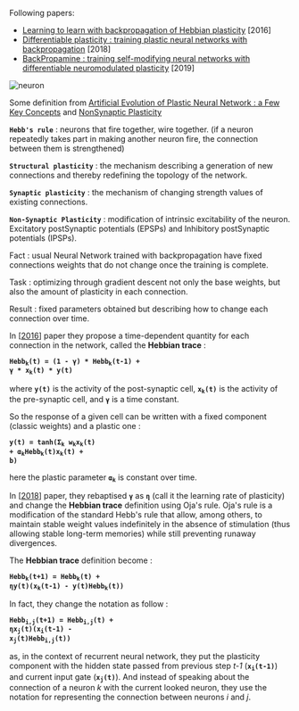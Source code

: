 Following papers:
* [Learning to learn with backpropagation of Hebbian plasticity](https://arxiv.org/pdf/1609.02228.pdf) [2016]
* [Differentiable plasticity : training plastic neural networks with backpropagation](https://arxiv.org/pdf/1804.02464.pdf) [2018]
* [BackPropamine : training self-modifying neural networks with differentiable neuromodulated plasticity](https://openreview.net/pdf?id=r1lrAiA5Ym) [2019]


![neuron](https://i.stack.imgur.com/pX1sj.jpg)


Some definition from [Artificial Evolution of Plastic Neural Network : a Few Key Concepts](https://hal.archives-ouvertes.fr/hal-01300702/document)
and [NonSynaptic Plasticity](https://en.wikipedia.org/wiki/Nonsynaptic_plasticity)

<code>**Hebb's rule**</code> : neurons that fire together, wire together. (if a neuron repeatedly takes part
in making another neuron fire, the connection between them is strengthened)

<code>**Structural plasticity**</code> : the mechanism describing a generation of new connections and thereby redefining
the topology of the network.

<code>**Synaptic plasticity**</code> : the mechanism of changing strength values of existing connections.

<code>**Non-Synaptic Plasticity**</code> : modification of intrinsic excitability of the neuron.
Excitatory postSynaptic potentials (EPSPs) and Inhibitory postSynaptic potentials (IPSPs).

Fact : usual Neural Network trained with backpropagation have fixed connections weights that do not change once the training is complete.

Task : optimizing through gradient descent not only the base weights, but also the amount of plasticity in each connection.

Result : fixed parameters obtained but describing how to change each connection over time.

In [[2016](https://arxiv.org/pdf/1609.02228.pdf)] paper they propose a time-dependent quantity for each connection
in the network, called the **Hebbian trace** :

<code>**Hebb<sub>k</sub>(t) = (1 - &gamma;) * Hebb<sub>k</sub>(t-1) + &gamma; * x<sub>k</sub>(t) * y(t)**</code>

where <code>**y(t)**</code> is the activity of the post-synaptic cell, <code>**x<sub>k</sub>(t)**</code> is the
activity of the pre-synaptic cell, and <code>**&gamma;**</code> is a time constant.

So the response of a given cell can be written with a fixed component (classic weights) and a plastic one : 

<code>**y(t) = tanh(&Sigma;<sub>k</sub> w<sub>k</sub>x<sub>k</sub>(t) + &alpha;<sub>k</sub>Hebb<sub>k</sub>(t)x<sub>k</sub>(t) + b)**</code>

here the plastic parameter <code>**&alpha;<sub>k</sub>**</code> is constant over time.

In [[2018](https://arxiv.org/pdf/1804.02464.pdf)] paper, they rebaptised <code>**&gamma;**</code> as <code>**&eta;**</code> (call it the learning rate of plasticity) and change the **Hebbian trace** definition using Oja's rule.
Oja's rule is a modification of the standard Hebb's rule that allow, among others, to maintain stable weight values indefinitely in the absence of stimulation (thus allowing stable long-term memories) while still preventing runaway divergences.

The **Hebbian trace** definition become :

<code>**Hebb<sub>k</sub>(t+1) = Hebb<sub>k</sub>(t) + &eta;y(t)(x<sub>k</sub>(t-1) - y(t)Hebb<sub>k</sub>(t))**</code>

In fact, they change the notation as follow :

<code>**Hebb<sub>i,j</sub>(t+1) = Hebb<sub>i,j</sub>(t) + &eta;x<sub>j</sub>(t)(x<sub>i</sub>(t-1) - x<sub>j</sub>(t)Hebb<sub>i,j</sub>(t))**</code>

as, in the context of recurrent neural network, they put the plasticity component with the hidden state passed from previous step *t-1* (<code>**x<sub>i</sub>(t-1)**</code>) and current input gate (<code>**x<sub>j</sub>(t)**</code>). And instead of speaking about the connection of a neuron *k* with the current looked neuron, they use the notation for representing the connection between neurons *i* and *j*.
